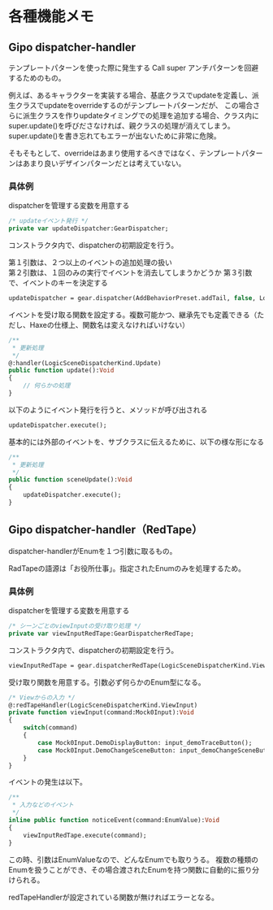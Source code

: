 # 各種機能メモ

## Gipo dispatcher-handler

テンプレートパターンを使った際に発生する Call super アンチパターンを回避するためのもの。

例えば、あるキャラクターを実装する場合、基底クラスでupdateを定義し、派生クラスでupdateをoverrideするのがテンプレートパターンだが、
この場合さらに派生クラスを作りupdateタイミングでの処理を追加する場合、クラス内にsuper.update()を呼びださなければ、親クラスの処理が消えてしまう。 
super.update()を書き忘れてもエラーが出ないために非常に危険。

そもそもとして、overrideはあまり使用するべきではなく、テンプレートパターンはあまり良いデザインパターンだとは考えていない。

### 具体例

dispatcherを管理する変数を用意する

```haxe
/* updateイベント発行 */
private var updateDispatcher:GearDispatcher;
```

コンストラクタ内で、dispatcherの初期設定を行う。

第１引数は、２つ以上のイベントの追加処理の扱い  
第２引数は、１回のみの実行でイベントを消去してしまうかどうか
第３引数で、イベントのキーを決定する

```haxe
updateDispatcher = gear.dispatcher(AddBehaviorPreset.addTail, false, LogicSceneDispatcherKind.Update);
```

イベントを受け取る関数を設定する。複数可能かつ、継承先でも定義できる（ただし、Haxeの仕様上、関数名は変えなければいけない）

```haxe
/**
 * 更新処理
 */
@:handler(LogicSceneDispatcherKind.Update)
public function update():Void
{
	// 何らかの処理
}
```

以下のようにイベント発行を行うと、メソッドが呼び出される

```haxe
updateDispatcher.execute();
```

基本的には外部のイベントを、サブクラスに伝えるために、以下の様な形になる

```haxe
/**
 * 更新処理
 */
public function sceneUpdate():Void
{
	updateDispatcher.execute();
}
```

## Gipo dispatcher-handler（RedTape）

dispatcher-handlerがEnumを１つ引数に取るもの。

RadTapeの語源は「お役所仕事」。指定されたEnumのみを処理するため。

### 具体例

dispatcherを管理する変数を用意する


```haxe
/* シーンごとのviewInputの受け取り処理 */
private var viewInputRedTape:GearDispatcherRedTape;
```

コンストラクタ内で、dispatcherの初期設定を行う。


```haxe
viewInputRedTape = gear.dispatcherRedTape(LogicSceneDispatcherKind.ViewInput);
```

受け取り関数を用意する。引数必ず何らかのEnum型になる。

```haxe
/* Viewからの入力 */
@:redTapeHandler(LogicSceneDispatcherKind.ViewInput)
private function viewInput(command:Mock0Input):Void
{
	switch(command)
	{
		case Mock0Input.DemoDisplayButton: input_demoTraceButton();
		case Mock0Input.DemoChangeSceneButton: input_demoChangeSceneButton();
	}
}
```

イベントの発生は以下。

```haxe
/**
 * 入力などのイベント
 */
inline public function noticeEvent(command:EnumValue):Void
{
	viewInputRedTape.execute(command);
}
```

この時、引数はEnumValueなので、どんなEnumでも取りうる。
複数の種類のEnumを扱うことができ、その場合渡されたEnumを持つ関数に自動的に振り分けられる。

redTapeHandlerが設定されている関数が無ければエラーとなる。
